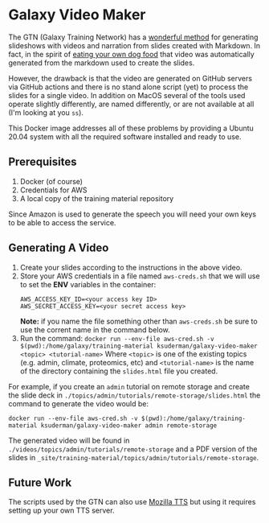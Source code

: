# Galaxy Video Maker

The GTN (Galaxy Training Network) has a [wonderful method](https://youtu.be/Gm1MKAwuLxg) for generating slideshows with videos and narration from slides created with Markdown.  In fact, in the spirit of [eating your own dog food](https://www.computer.org/csdl/magazine/so/2006/03/s3005/13rRUygBwg0) that video was automatically generated from the markdown used to create the slides.

However, the drawback is that the video are generated on GitHub servers via GitHub actions and there is no stand alone script (yet) to process the slides for a single video.  In addition on MacOS several of the tools used operate slightly differently, are named differently, or are not available at all (I'm looking at you `ss`).  

This Docker image addresses all of these problems by providing a Ubuntu 20.04 system with all the required software installed and ready to use.

## Prerequisites

1. Docker (of course)
1. Credentials for AWS
1. A local copy of the training material repository

Since Amazon is used to generate the speech you will need your own keys to be able to access the service.

## Generating A Video

1. Create your slides according to the instructions in the above video.
1. Store your AWS credentials in a file named `aws-creds.sh` that we will use to set the **ENV** variables in the container:
   ```
   AWS_ACCESS_KEY_ID=<your access key ID>
   AWS_SECRET_ACCESS_KEY=<your secret access key>
   ```
   **Note:** if you name the file something other than `aws-creds.sh` be sure to use the corrent name in the command below.
1. Run the command:
   `docker run --env-file aws-cred.sh -v $(pwd):/home/galaxy/training-material ksuderman/galaxy-video-maker <topic> <tutorial-name>`
   Where `<topic>` is one of the existing topics (e.g. admin, climate, proteomics, etc) and `<tutorial-name>` is the name of the directory containing the `slides.html` file you created.

For example, if you create an `admin` tutorial on remote storage and create the slide deck in `./topics/admin/tutorials/remote-storage/slides.html` the command to generate the video would be:

```
docker run --env-file aws-cred.sh -v $(pwd):/home/galaxy/training-material ksuderman/galaxy-video-maker admin remote-storage
```

The generated video will be found in `./videos/topics/admin/tutorials/remote-storage` and a PDF version of the slides in `_site/training-material/topics/admin/tutorials/remote-storage`.

## Future Work

The scripts used by the GTN can also use [Mozilla TTS](https://github.com/mozilla/TTS) but using it requires setting up your own TTS server.

